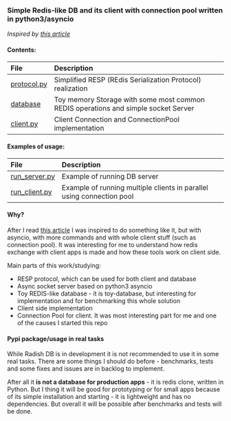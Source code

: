 ### Simple Redis-like DB and its client with connection pool written in python3/asyncio
_Inspired by [this article](http://charlesleifer.com/blog/building-a-simple-redis-server-with-python/)_

#### Contents:

| File | Description |
| :--- | :---------- |
| [protocol.py](radish/protocol.py) | Simplified RESP (REdis Serialization Protocol) realization |
| [database](radish/database) | Toy memory Storage with some most common REDIS operations and simple socket Server |
| [client.py](radish/client/client.py) | Client Connection and ConnectionPool implementation |


#### Examples of usage:

| File | Description |
| :--- | :---------- |
| [run_server.py](examples/run_server.py) | Example of running DB server |
| [run_client.py](examples/run_client.py) | Example of running multiple clients in parallel using connection pool |


#### Why?
After I read [this article](http://charlesleifer.com/blog/building-a-simple-redis-server-with-python/) 
I was inspired to do something like it, but with asyncio, with more commands and 
with whole client stuff (such as connection pool). 
It was interesting for me to understand how redis exchange with 
client apps is made and how these tools work on client side.

Main parts of this work/studying:
- RESP protocol, which can be used for both client and database
- Async socket server based on python3 asyncio
- Toy REDIS-like database - it is toy-database, but interesting for implementation 
and for benchmarking this whole solution
- Client side implementation
- Connection Pool for client. It was most interesting part for me 
and one of the causes I started this repo

#### Pypi package/usage in real tasks
While Radish DB is in development it is not recommended to use it in some real tasks. 
There are some things I should do before - benchmarks, tests and some fixes and issues are in backlog to implement.

After all it **is not a database for production apps** - it is redis clone, written in Python. 
But I thing it will be good for prototyping or for small apps 
because of its simple installation and starting - it is lightweight and has no dependencies. 
But overall it will be possible after benchmarks and tests will be done.
